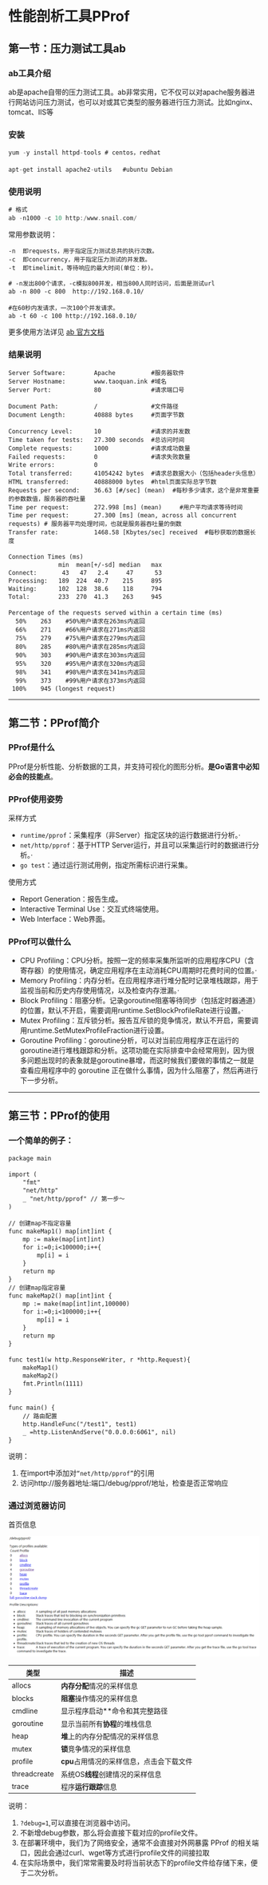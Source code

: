 # 性能剖析工具PProf

## 第一节：压力测试工具ab

### ab工具介绍

ab是apache自带的压力测试工具。ab非常实用，它不仅可以对apache服务器进行网站访问压力测试，也可以对或其它类型的服务器进行压力测试。比如nginx、tomcat、IIS等

### 安装

```csharp
yum -y install httpd-tools # centos，redhat

apt-get install apache2-utils   #ubuntu Debian 
```

### 使用说明

```swift
# 格式
ab -n1000 -c 10 http:/www.snail.com/ 
```

常用参数说明：

```
-n  即requests，用于指定压力测试总共的执行次数。
-c  即concurrency，用于指定压力测试的并发数。
-t  即timelimit，等待响应的最大时间(单位：秒)。
```

```
# -n发出800个请求，-c模拟800并发，相当800人同时访问，后面是测试url
ab -n 800 -c 800  http://192.168.0.10/ 

#在60秒内发请求，一次100个并发请求。
ab -t 60 -c 100 http://192.168.0.10/ 
```

更多使用方法详见 [ab 官方文档](http://httpd.apache.org/docs/2.0/programs/ab.html)

### 结果说明

```
Server Software:        Apache          #服务器软件
Server Hostname:        www.taoquan.ink #域名
Server Port:            80              #请求端口号

Document Path:          /               #文件路径
Document Length:        40888 bytes     #页面字节数

Concurrency Level:      10              #请求的并发数
Time taken for tests:   27.300 seconds  #总访问时间
Complete requests:      1000            #请求成功数量
Failed requests:        0               #请求失败数量
Write errors:           0
Total transferred:      41054242 bytes  #请求总数据大小（包括header头信息）
HTML transferred:       40888000 bytes  #html页面实际总字节数
Requests per second:    36.63 [#/sec] (mean)  #每秒多少请求，这个是非常重要的参数数值，服务器的吞吐量
Time per request:       272.998 [ms] (mean)     #用户平均请求等待时间 
Time per request:       27.300 [ms] (mean, across all concurrent requests) # 服务器平均处理时间，也就是服务器吞吐量的倒数                  
Transfer rate:          1468.58 [Kbytes/sec] received  #每秒获取的数据长度

Connection Times (ms)
              min  mean[+/-sd] median   max
Connect:       43   47   2.4     47      53
Processing:   189  224  40.7    215     895
Waiting:      102  128  38.6    118     794
Total:        233  270  41.3    263     945

Percentage of the requests served within a certain time (ms)
  50%    263    #50%用户请求在263ms内返回
  66%    271    #66%用户请求在271ms内返回
  75%    279    #75%用户请求在279ms内返回
  80%    285    #80%用户请求在285ms内返回
  90%    303    #90%用户请求在303ms内返回
  95%    320    #95%用户请求在320ms内返回
  98%    341    #98%用户请求在341ms内返回
  99%    373    #99%用户请求在373ms内返回
 100%    945 (longest request)
```







------

## 第二节：PProf简介

### PProf是什么

PProf是分析性能、分析数据的工具，并支持可视化的图形分析。**是Go语言中必知必会的技能点**。

### PProf使用姿势

采样方式

- `runtime/pprof`：采集程序（非Server）指定区块的运行数据进行分析。·
- `net/http/pprof`：基于HTTP Server运行，并且可以采集运行时的数据进行分析。·
- `go test`：通过运行测试用例，指定所需标识进行采集。

使用方式

- Report Generation：报告生成。
- Interactive Terminal Use：交互式终端使用。
- Web Interface：Web界面。

### PProf可以做什么

-  CPU Profiling：CPU分析。按照一定的频率采集所监听的应用程序CPU（含寄存器）的使用情况，确定应用程序在主动消耗CPU周期时花费时间的位置。·
- Memory Profiling：内存分析。在应用程序进行堆分配时记录堆栈跟踪，用于监视当前和历史内存使用情况，以及检查内存泄漏。·
- Block Profiling：阻塞分析。记录goroutine阻塞等待同步（包括定时器通道）的位置，默认不开启，需要调用runtime.SetBlockProfileRate进行设置。·
- Mutex Profiling：互斥锁分析。报告互斥锁的竞争情况，默认不开启，需要调用runtime.SetMutexProfileFraction进行设置。
- Goroutine Profiling：goroutine分析，可以对当前应用程序正在运行的goroutine进行堆栈跟踪和分析。这项功能在实际排查中会经常用到，因为很多问题出现时的表象就是goroutine暴增，而这时候我们要做的事情之一就是查看应用程序中的 goroutine 正在做什么事情，因为什么阻塞了，然后再进行下一步分析。



------



## 第三节：PProf的使用

### 一个简单的例子：

```
package main

import (
	"fmt"
	"net/http"
	_ "net/http/pprof" // 第一步～
)

// 创建map不指定容量
func makeMap1() map[int]int {
	mp := make(map[int]int)
	for i:=0;i<100000;i++{
		mp[i] = i
	}
	return mp
}
// 创建map指定容量
func makeMap2() map[int]int {
	mp := make(map[int]int,100000)
	for i:=0;i<100000;i++{
		mp[i] = i
	}
	return mp
}

func test1(w http.ResponseWriter, r *http.Request){
	makeMap1()
	makeMap2()
	fmt.Println(1111)
}

func main() {
	// 路由配置
	http.HandleFunc("/test1", test1)
	_ =http.ListenAndServe("0.0.0.0:6061", nil)
}
```

说明：

1. 在import中添加对`“net/http/pprof”`的引用
2. 访问http://服务器地址:端口/debug/pprof/地址，检查是否正常响应

### 通过浏览器访问

首页信息

![pprof_home](images/pprof_home.png)



| 类型         | 描述                                      |
| ------------ | ----------------------------------------- |
| allocs       | **内存分配**情况的采样信息                |
| blocks       | **阻塞**操作情况的采样信息                |
| cmdline      | 显示程序启动**命令和其完整路径            |
| goroutine    | 显示当前所有**协程**的堆栈信息            |
| heap         | **堆**上的内存分配情况的采样信息          |
| mutex        | **锁**竞争情况的采样信息                  |
| profile      | **cpu**占用情况的采样信息，点击会下载文件 |
| threadcreate | 系统OS**线程**创建情况的采样信息          |
| trace        | 程序**运行跟踪**信息                      |

说明：

1. `?debug=1`,可以直接在浏览器中访问。
2. 不新增debug参数，那么将会直接下载对应的profile文件。
3. 在部署环境中，我们为了网络安全，通常不会直接对外网暴露 PProf 的相关端口，因此会通过curl、wget等方式进行profile文件的间接拉取
4. 在实际场景中，我们常常需要及时将当前状态下的profile文件给存储下来，便于二次分析。